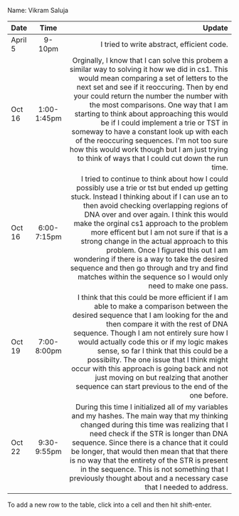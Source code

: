 Name: Vikram Saluja

| Date    |    Time     |                                                                                                                                                                                                                                                                                                                                                                                                                                                                                                                                                                                 Update |
|:--------|:-----------:|---------------------------------------------------------------------------------------------------------------------------------------------------------------------------------------------------------------------------------------------------------------------------------------------------------------------------------------------------------------------------------------------------------------------------------------------------------------------------------------------------------------------------------------------------------------------------------------:|
| April 5 |   9-10pm    |                                                                                                                                                                                                                                                                                                                                                                                                                                                                                                                                             I tried to write abstract, efficient code. |
| Oct 16  | 1:00-1:45pm |            Orginally, I know that I can solve this probem a similar way to solving it how we did in cs1. This would mean comparing a set of letters to the next set and see if it reoccuring. Then by end your could return the number the number with the most comparisons. One way that I am starting to think about approaching this would be if I could implement a trie or TST in someway to have a constant look up with each of the reoccuring sequences. I'm not too sure how this would work though but I am just trying to think of ways that I could cut down the run time. |
| Oct 16  | 6:00-7:15pm | I tried to continue to think about how I could possibly use a trie or tst but ended up getting stuck. Instead I thinking about if I can use an to then avoid checking overlapping regions of DNA over and over again. I think this would make the orginal cs1 approach to the problem more efficent but I am not sure if that is a strong change in the actual approach to this problem. Once I figured this out I am wondering if there is a way to take the desired sequence and then go through and try and find matches within the sequence so I would only need to make one pass. |
| Oct 19  | 7:00-8:00pm |                                                                      I think that this could be more efficient if I am able to make a comparison between the desired sequence that I am looking for the and then compare it with the rest of DNA sequence. Though I am not entirely sure how I would actually code this or if my logic makes sense, so far I think that this could be a possibilty. The one issue that I think might occur with this approach is going back and not just moving on but realzing that another sequence can start previous to the end of the one before. |
| Oct 22  | 9:30-9:55pm |                                                                                                                         During this time I initialized all of my variables and my hashes. The main way that my thinking changed during this time was realizing that I need check if the STR is longer than DNA sequence. Since there is a chance that it could be longer, that would then mean that that there is no way that the entirety of the STR is present in the sequence. This is not something that I previously thought about and a necessary case that I needed to address. |


To add a new row to the table, click into a cell and then hit shift-enter.